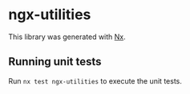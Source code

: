 # ngx-utilities

This library was generated with [Nx](https://nx.dev).

## Running unit tests

Run `nx test ngx-utilities` to execute the unit tests.
